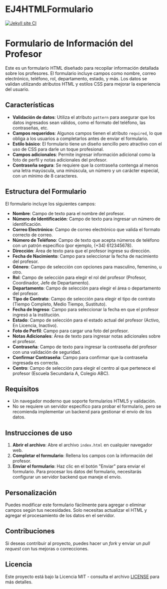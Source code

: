 # EJ4HTMLFormulario
[![Jekyll site CI](https://github.com/TemoF24/EJ4HTMLFormulario/actions/workflows/jekyll-docker.yml/badge.svg)](https://github.com/TemoF24/EJ4HTMLFormulario/actions/workflows/jekyll-docker.yml)

# Formulario de Información del Profesor

Este es un formulario HTML diseñado para recopilar información detallada sobre los profesores. El formulario incluye campos como nombre, correo electrónico, teléfono, rol, departamento, estado, y más. Los datos se validan utilizando atributos HTML y estilos CSS para mejorar la experiencia del usuario.

## Características

- **Validación de datos**: Utiliza el atributo `pattern` para asegurar que los datos ingresados sean válidos, como el formato del teléfono, las contraseñas, etc.
- **Campos requeridos**: Algunos campos tienen el atributo `required`, lo que obliga a los usuarios a completarlos antes de enviar el formulario.
- **Estilo básico**: El formulario tiene un diseño sencillo pero atractivo con el uso de CSS para darle un toque profesional.
- **Campos adicionales**: Permite ingresar información adicional como la foto de perfil y notas adicionales del profesor.
- **Contraseña segura**: Se requiere que la contraseña contenga al menos una letra mayúscula, una minúscula, un número y un carácter especial, con un mínimo de 8 caracteres.

## Estructura del Formulario

El formulario incluye los siguientes campos:

- **Nombre**: Campo de texto para el nombre del profesor.
- **Número de Identificación**: Campo de texto para ingresar un número de identificación.
- **Correo Electrónico**: Campo de correo electrónico que valida el formato correcto de correo.
- **Número de Teléfono**: Campo de texto que acepta números de teléfono con un patrón específico (por ejemplo, (+34) 612345678).
- **Dirección**: Área de texto para que el profesor ingrese su dirección.
- **Fecha de Nacimiento**: Campo para seleccionar la fecha de nacimiento del profesor.
- **Género**: Campo de selección con opciones para masculino, femenino, u otro.
- **Rol**: Campo de selección para elegir el rol del profesor (Profesor, Coordinador, Jefe de Departamento).
- **Departamento**: Campo de selección para elegir el área o departamento del profesor.
- **Tipo de Contrato**: Campo de selección para elegir el tipo de contrato (Tiempo Completo, Medio Tiempo, Sustituto).
- **Fecha de Ingreso**: Campo para seleccionar la fecha en que el profesor ingresó a la institución.
- **Estado**: Campo de selección para el estado actual del profesor (Activo, En Licencia, Inactivo).
- **Foto de Perfil**: Campo para cargar una foto del profesor.
- **Notas Adicionales**: Área de texto para ingresar notas adicionales sobre el profesor.
- **Contraseña**: Campo de texto para ingresar la contraseña del profesor con una validación de seguridad.
- **Confirmar Contraseña**: Campo para confirmar que la contraseña ingresada es correcta.
- **Centro**: Campo de selección para elegir el centro al que pertenece el profesor (Escuela Secundaria A, Colegio ABC).

## Requisitos

- Un navegador moderno que soporte formularios HTML5 y validación.
- No se requiere un servidor específico para probar el formulario, pero se recomienda implementar un backend para gestionar el envío de los datos.

## Instrucciones de uso

1. **Abrir el archivo**: Abre el archivo `index.html` en cualquier navegador web.
2. **Completar el formulario**: Rellena los campos con la información del profesor.
3. **Enviar el formulario**: Haz clic en el botón "Enviar" para enviar el formulario. Para procesar los datos del formulario, necesitarás configurar un servidor backend que maneje el envío.

## Personalización

Puedes modificar este formulario fácilmente para agregar o eliminar campos según tus necesidades. Solo necesitas actualizar el HTML y agregar el procesamiento de los datos en el servidor.

## Contribuciones

Si deseas contribuir al proyecto, puedes hacer un *fork* y enviar un *pull request* con tus mejoras o correcciones.

## Licencia

Este proyecto está bajo la Licencia MIT - consulta el archivo [LICENSE](LICENSE) para más detalles.


